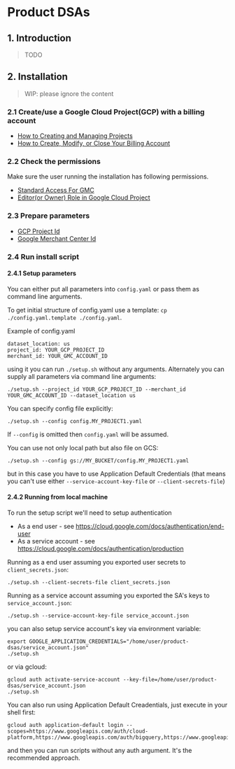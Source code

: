 # Product DSAs

## 1. Introduction
>TODO

## 2. Installation

>WIP: please ignore the content

### 2.1 Create/use a Google Cloud Project(GCP) with a billing account

* [How to Creating and Managing Projects](https://cloud.google.com/resource-manager/docs/creating-managing-projects)
* [How to Create, Modify, or Close Your Billing Account](https://cloud.google.com/billing/docs/how-to/manage-billing-account)

### 2.2 Check the permissions
Make sure the user running the installation has following permissions.

* [Standard Access For GMC](https://support.google.com/merchants/answer/1637190?hl=en)
* [Editor(or Owner) Role in Google Cloud Project](https://cloud.google.com/iam/docs/understanding-roles)


### 2.3 Prepare parameters

* [GCP Project Id](https://cloud.google.com/resource-manager/docs/creating-managing-projects)
* [Google Merchant Center Id](https://support.google.com/merchants/answer/188924?hl=en)

### 2.4 Run install script

#### 2.4.1 Setup parameters
You can either put all parameters into `config.yaml` or pass them as command line arguments.

To get initial structure of config.yaml use a template: `cp ./config.yaml.template ./config.yaml`.

Example of config.yaml
```
dataset_location: us
project_id: YOUR_GCP_PROJECT_ID
merchant_id: YOUR_GMC_ACCOUNT_ID
```
using it you can run `./setup.sh` without any arguments.
Alternately you can supply all parameters via command line arguments:
```
./setup.sh --project_id YOUR_GCP_PROJECT_ID --merchant_id YOUR_GMC_ACCOUNT_ID --dataset_location us
```

You can specify config file explicitly:
```
./setup.sh --config config.MY_PROJECT1.yaml
```
If `--config` is omitted then `config.yaml` will be assumed.

You can use not only local path but also file on GCS:
```
./setup.sh --config gs://MY_BUCKET/config.MY_PROJECT1.yaml
```
but in this case you have to use Application Default Credentials (that means you can't use either `--service-account-key-file` or `--client-secrets-file`)


#### 2.4.2 Running from local machine

To run the setup script we'll need to setup authentication
* As a end user - see https://cloud.google.com/docs/authentication/end-user
* As a service account - see https://cloud.google.com/docs/authentication/production


Running as a end user assuming you exported user secrets to `client_secrets.json`:
```shell
./setup.sh --client-secrets-file client_secrets.json
```
Running as a service account assuming you exported the SA's keys to `service_account.json`:
```shell
./setup.sh --service-account-key-file service_account.json
```
you can also setup service account's key via environment variable:
```shell
export GOOGLE_APPLICATION_CREDENTIALS="/home/user/product-dsas/service_account.json"
./setup.sh
```
or via gcloud:
```shell
gcloud auth activate-service-account --key-file=/home/user/product-dsas/service_account.json
./setup.sh
```

You can also run using Application Default Creadentials, just execute in your shell first:
```
gcloud auth application-default login --scopes=https://www.googleapis.com/auth/cloud-platform,https://www.googleapis.com/auth/bigquery,https://www.googleapis.com/auth/bigquery.readonly,https://www.googleapis.com/auth/spreadsheets,https://www.googleapis.com/auth/drive
```
and then you can run scripts without any auth argument. It's the recommended approach.
